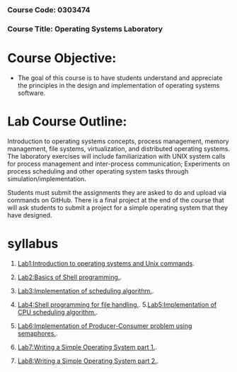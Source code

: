 	

### Course Code: 0303474
### Course Title: Operating Systems Laboratory

# Course Objective:

- The goal of this course is to have students understand and appreciate the principles in the design and implementation of operating systems software.

# Lab Course Outline:
Introduction to operating systems concepts, process management, memory management, file systems, virtualization, and distributed operating systems. The laboratory exercises will include familiarization with UNIX system calls for process management and inter-process communication; Experiments on process scheduling and other operating system tasks through simulation/implementation.


Students must submit the assignments they are asked to do and upload via  commands on GitHub. There is a final project at the end of the course that will ask students to submit a project for a simple operating system that they have designed.

# syllabus
1. [Lab1:Introduction to operating systems and Unix commands](https://github.com/operating-system-Lab/LAB1).
2. [Lab2:Basics of Shell programming.](https://pages.github.com/).	
3. [Lab3:Implementation of scheduling algorithm.](https://pages.github.com/).
4. [Lab4:Shell programming for file handling.](https://pages.github.com/).
5.[Lab5:Implementation of CPU scheduling algorithm.](https://pages.github.com/).
6. [Lab6:Implementation of Producer-Consumer problem using semaphores.](https://pages.github.com/).

7. [Lab7:Writing a Simple Operating System part 1.](https://pages.github.com/).
8. [Lab8:Writing a Simple Operating System part 2.](https://pages.github.com/).


